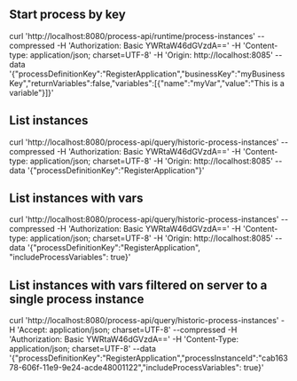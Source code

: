 ## Start process by key
curl 'http://localhost:8080/process-api/runtime/process-instances' --compressed -H 'Authorization: Basic YWRtaW46dGVzdA==' -H 'Content-type: application/json; charset=UTF-8' -H 'Origin: http://localhost:8085' --data '{"processDefinitionKey":"RegisterApplication","businessKey":"myBusinessKey","returnVariables":false,"variables":[{"name":"myVar","value":"This is a variable"}]}'

## List instances
curl 'http://localhost:8080/process-api/query/historic-process-instances' --compressed -H 'Authorization: Basic YWRtaW46dGVzdA==' -H 'Content-type: application/json; charset=UTF-8' -H 'Origin: http://localhost:8085' --data '{"processDefinitionKey":"RegisterApplication"}'

## List instances with vars
curl 'http://localhost:8080/process-api/query/historic-process-instances' --compressed -H 'Authorization: Basic YWRtaW46dGVzdA==' -H 'Content-type: application/json; charset=UTF-8' -H 'Origin: http://localhost:8085' --data '{"processDefinitionKey":"RegisterApplication", "includeProcessVariables": true}'

## List instances with vars filtered on server to a single process instance
curl 'http://localhost:8080/process-api/query/historic-process-instances' -H 'Accept: application/json; charset=UTF-8' --compressed  -H 'Authorization: Basic YWRtaW46dGVzdA==' -H 'Content-Type: application/json; charset=UTF-8' --data '{"processDefinitionKey":"RegisterApplication","processInstanceId":"cab16378-606f-11e9-9e24-acde48001122","includeProcessVariables": true}'
